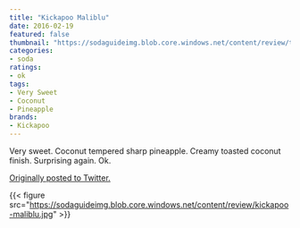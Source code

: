 ```yaml
---
title: "Kickapoo Maliblu"
date: 2016-02-19
featured: false
thumbnail: "https://sodaguideimg.blob.core.windows.net/content/review/thumbs/kickapoo-maliblu.jpg"
categories:
- soda
ratings:
- ok
tags:
- Very Sweet
- Coconut
- Pineapple
brands:
- Kickapoo
---
```


Very sweet. Coconut tempered sharp pineapple. Creamy toasted coconut finish. Surprising again. Ok.

[Originally posted to Twitter.](https://twitter.com/Cavorter/status/700729778085625856)

{{< figure src="https://sodaguideimg.blob.core.windows.net/content/review/kickapoo-maliblu.jpg" >}}

